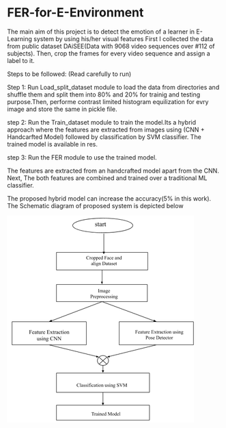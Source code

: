 # FER-for-E-Environment
The main aim of this project is to detect the emotion of a learner in E-Learning system by using his/her visual features
First I collected the data from public dataset DAiSEE(Data with 9068 video sequences over #112 of subjects). Then, crop the frames for every video sequence and assign a label to it.

Steps to be followed: (Read carefully to run)

Step 1:
Run Load_split_dataset module to load the data from directories and shuffle them and split them into 80% and 20% for trainig and testing purpose.Then, performe contrast limited histogram equilization for evry image and store the same in pickle file.

step 2: Run the Train_dataset module to train the model.Its a hybrid approach where the features are extracted from images using (CNN + Handcarfted Model) followed by classification by SVM classifier. The trained model is available in res.

step 3: Run the FER module to use the trained model.

The features are extracted from an handcrafted model apart from the CNN. Next, The both features are combined and trained over a traditional ML classifier.

The proposed hybrid model can increase the accuracy(5% in this work). The Schematic diagram of proposed system is depicted below

![Proposed Hybrid Model](https://github.com/chandrasekhar36/FER-for-E-Environment/blob/master/res/Hybrid_model%20Architecture.png?raw=true "Hybrid model")
